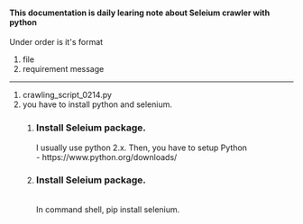 <html>
	<head>
		<title>daily learing note about Seleium crawler with python</title>
	</head>
	<body>
		<h4>This documentation is daily learing note about Seleium crawler with python </h4>
		<p>Under order is it's format</p>
		<ol>
			<li>file</li>
			<li>requirement message</li>
		</ol>
		<hr>
		<ol>
			<li>crawling_script_0214.py</li>
			<li>you have to install python and selenium.</li>
			<ol>
				<li><h3>Install Seleium package.</h3><p>I usually use python 2.x. Then, you have to setup Python <br> - https://www.python.org/downloads/</p></li>
				<li><h3>Install Seleium package.</h3><p> <br> In command shell, pip install selenium.</p></li>
				<!-- <li>Install Seleium WebDriver.</li> -->
			</ol>
		</ol>
	</body>
</html>

